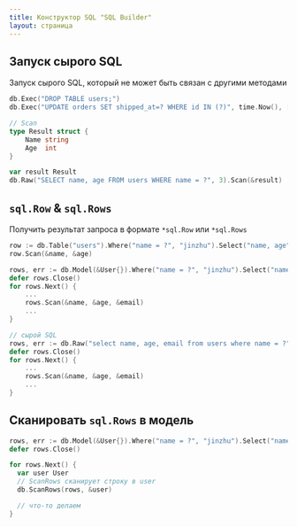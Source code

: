 ```yaml
---
title: Конструктор SQL "SQL Builder"
layout: страница
---
```


## Запуск сырого SQL

Запуск сырого SQL, который не может быть связан с другими методами

```go
db.Exec("DROP TABLE users;")
db.Exec("UPDATE orders SET shipped_at=? WHERE id IN (?)", time.Now(), []int64{11,22,33})

// Scan
type Result struct {
    Name string
    Age  int
}

var result Result
db.Raw("SELECT name, age FROM users WHERE name = ?", 3).Scan(&result)
```

## `sql.Row` & `sql.Rows`

Получить результат запроса в формате `*sql.Row` или `*sql.Rows`

```go
row := db.Table("users").Where("name = ?", "jinzhu").Select("name, age").Row() // (*sql.Row)
row.Scan(&name, &age)

rows, err := db.Model(&User{}).Where("name = ?", "jinzhu").Select("name, age, email").Rows() // (*sql.Rows, error)
defer rows.Close()
for rows.Next() {
    ...
    rows.Scan(&name, &age, &email)
    ...
}

// сырой SQL
rows, err := db.Raw("select name, age, email from users where name = ?", "jinzhu").Rows() // (*sql.Rows, error)
defer rows.Close()
for rows.Next() {
    ...
    rows.Scan(&name, &age, &email)
    ...
}
```

## Сканировать `sql.Rows` в модель

```go
rows, err := db.Model(&User{}).Where("name = ?", "jinzhu").Select("name, age, email").Rows() // (*sql.Rows, error)
defer rows.Close()

for rows.Next() {
  var user User
  // ScanRows сканирует строку в user
  db.ScanRows(rows, &user)

  // что-то делаем
}
```
